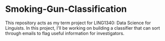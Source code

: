 # Smoking-Gun-Classification
This repository acts as my term project for LING1340: Data Science for Linguists. In this project, I'll be working on building a classifier that can sort through emails to flag useful information for investigators.

